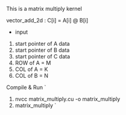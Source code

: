 This is a matrix multiply kernel

vector_add_2d : C[i] = A[i] @ B[i]
- input
1. start pointer of A data
2. start pointer of B data
3. start pointer of C data
4. ROW of A = M
5. COL of A = K
6. COL of B = N


Compile & Run
`
1. nvcc matrix_multiply.cu -o matrix_multiply
2. matrix_multiply
`